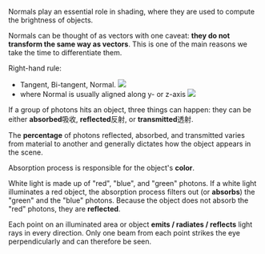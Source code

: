 Normals play an essential role in shading, where they are used to compute the brightness of objects.

Normals can be thought of as vectors with one caveat: **they do not transform the same way as vectors**. This is one of the main reasons we take the time to differentiate them. 


Right-hand rule: 
- Tangent, Bi-tangent, Normal. 
    ![](https://www.scratchapixel.com/images/geometry/normal.png)
- where Normal is usually aligned along y- or z-axis
    ![](https://www.scratchapixel.com/images/geometry/normal2.png)



If a group of photons hits an object, three things can happen: they can be either **absorbed**吸收, **reflected**反射, or **transmitted**透射. 

The **percentage** of photons reflected, absorbed, and transmitted varies from material to another and generally dictates how the object appears in the scene. 

Absorption process is responsible for the object's **color**. 

White light is made up of "red", "blue", and "green" photons. If a white light illuminates a red object, the absorption process filters out (or **absorbs**) the "green" and the "blue" photons. Because the object does not absorb the "red" photons, they are **reflected**. 

Each point on an illuminated area or object **emits / radiates / reflects** light rays in every direction. Only one beam from each point strikes the eye perpendicularly and can therefore be seen.